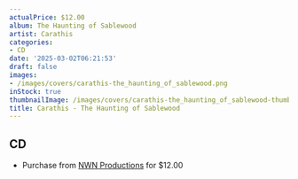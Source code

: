```yaml
---
actualPrice: $12.00
album: The Haunting of Sablewood
artist: Carathis
categories:
- CD
date: '2025-03-02T06:21:53'
draft: false
images:
- /images/covers/carathis-the_haunting_of_sablewood.png
inStock: true
thumbnailImage: /images/covers/carathis-the_haunting_of_sablewood-thumb.png
title: Carathis - The Haunting of Sablewood
---
```


## CD
* Purchase from [NWN Productions](http://shop.nwnprod.com/index.php?route=product/product&path=93&product_id=50087&sort=pd.name&order=ASC) for $12.00
